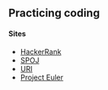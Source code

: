 ## Practicing coding

#### Sites
* [HackerRank](https://www.hackerrank.com/)
* [SPOJ](http://www.spoj.com/)
* [URI](https://www.urionlinejudge.com.br)
* [Project Euler](https://projecteuler.net)
